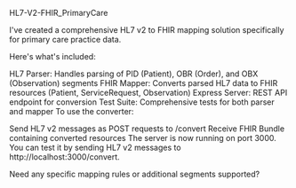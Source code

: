 HL7-V2-FHIR_PrimaryCare

I've created a comprehensive HL7 v2 to FHIR mapping solution specifically for primary care practice data. 

Here's what's included:


HL7 Parser: Handles parsing of PID (Patient), OBR (Order), and OBX (Observation) segments
FHIR Mapper: Converts parsed HL7 data to FHIR resources (Patient, ServiceRequest, Observation)
Express Server: REST API endpoint for conversion
Test Suite: Comprehensive tests for both parser and mapper
To use the converter:


Send HL7 v2 messages as POST requests to /convert
Receive FHIR Bundle containing converted resources
The server is now running on port 3000. You can test it by sending HL7 v2 messages to http://localhost:3000/convert.


Need any specific mapping rules or additional segments supported?

